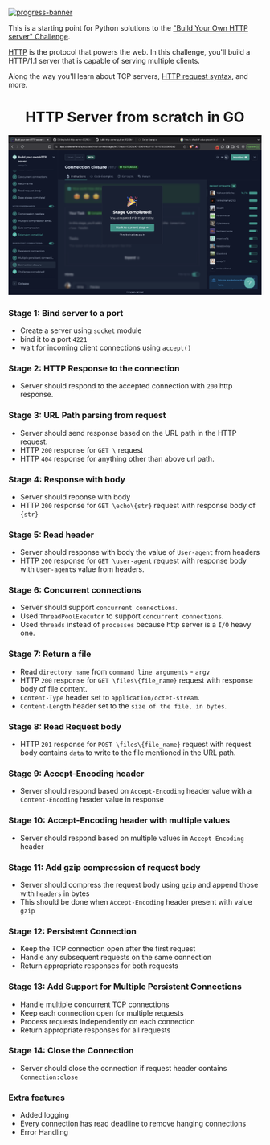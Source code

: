[![progress-banner](https://backend.codecrafters.io/progress/http-server/35633b1d-9461-4048-b571-2fdacaf174e8)](https://app.codecrafters.io/users/codecrafters-bot?r=2qF)

This is a starting point for Python solutions to the
["Build Your Own HTTP server" Challenge](https://app.codecrafters.io/courses/http-server/overview).

[HTTP](https://en.wikipedia.org/wiki/Hypertext_Transfer_Protocol) is the
protocol that powers the web. In this challenge, you'll build a HTTP/1.1 server
that is capable of serving multiple clients.

Along the way you'll learn about TCP servers,
[HTTP request syntax](https://www.w3.org/Protocols/rfc2616/rfc2616-sec5.html),
and more.

<h1 align="center">HTTP Server from scratch in GO</h1>

<div align="center">
    <img src="/image.png" alt="Project completion image">
</div>









### Stage 1: Bind server to a port
- Create a server using `socket` module
- bind it to a port `4221`
- wait for incoming client connections using `accept()`

### Stage 2: HTTP Response to the connection
- Server should respond to the accepted connection with `200` http response.

### Stage 3: URL Path parsing from request
- Server should send response based on the URL path in the HTTP request.
- HTTP `200` response for `GET \` request
- HTTP `404` response for anything other than above url path.

### Stage 4: Response with body
- Server should reponse with body
- HTTP `200` response for `GET \echo\{str}` request with response body of `{str}`

### Stage 5: Read header 
- Server should response with body the value of `User-agent` from headers
- HTTP `200` response for `GET \user-agent` request with response body with `User-agent`s value from headers. 

### Stage 6: Concurrent connections
- Server should support `concurrent connections`.
- Used `ThreadPoolExecutor` to support `concurrent connections`.
- Used `threads` instead of `processes` because http server is a `I/O` heavy one.

### Stage 7: Return a file
- Read `directory name` from `command line arguments` - `argv`
- HTTP `200` response for `GET \files\{file_name}` request with response body of file content.
- `Content-Type` header set to `application/octet-stream`.
- `Content-Length` header set to the `size of the file, in bytes`.

### Stage 8: Read Request body
- HTTP `201` response for `POST \files\{file_name}` request with request body contains `data` to write to the file mentioned in the URL path.

### Stage 9: Accept-Encoding header
- Server should respond based on `Accept-Encoding` header value with a `Content-Encoding` header value in response


### Stage 10: Accept-Encoding header with multiple values
- Server should respond based on multiple values in `Accept-Encoding` header 

### Stage 11: Add gzip compression of request body
- Server should compress the request body using `gzip` and append those with `headers` in bytes
- This should be done when `Accept-Encoding` header present with value `gzip`

### Stage 12: Persistent Connection
- Keep the TCP connection open after the first request
- Handle any subsequent requests on the same connection
- Return appropriate responses for both requests

### Stage 13: Add Support for Multiple Persistent Connections
- Handle multiple concurrent TCP connections
- Keep each connection open for multiple requests
- Process requests independently on each connection
- Return appropriate responses for all requests
  
### Stage 14: Close the Connection
- Server should close the connection if request header contains `Connection:close`



### Extra features
- Added logging
- Every connection has read deadline to remove hanging connections
- Error Handling
